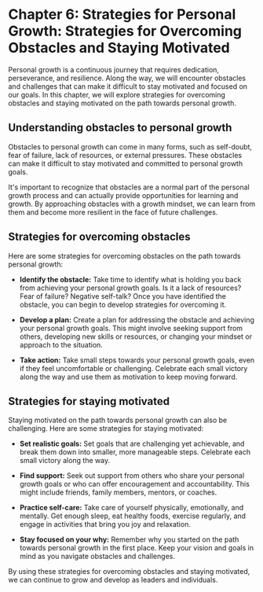 Chapter 6: Strategies for Personal Growth: Strategies for Overcoming Obstacles and Staying Motivated
====================================================================================================

Personal growth is a continuous journey that requires dedication, perseverance, and resilience. Along the way, we will encounter obstacles and challenges that can make it difficult to stay motivated and focused on our goals. In this chapter, we will explore strategies for overcoming obstacles and staying motivated on the path towards personal growth.

Understanding obstacles to personal growth
------------------------------------------

Obstacles to personal growth can come in many forms, such as self-doubt, fear of failure, lack of resources, or external pressures. These obstacles can make it difficult to stay motivated and committed to personal growth goals.

It's important to recognize that obstacles are a normal part of the personal growth process and can actually provide opportunities for learning and growth. By approaching obstacles with a growth mindset, we can learn from them and become more resilient in the face of future challenges.

Strategies for overcoming obstacles
-----------------------------------

Here are some strategies for overcoming obstacles on the path towards personal growth:

* **Identify the obstacle:** Take time to identify what is holding you back from achieving your personal growth goals. Is it a lack of resources? Fear of failure? Negative self-talk? Once you have identified the obstacle, you can begin to develop strategies for overcoming it.

* **Develop a plan:** Create a plan for addressing the obstacle and achieving your personal growth goals. This might involve seeking support from others, developing new skills or resources, or changing your mindset or approach to the situation.

* **Take action:** Take small steps towards your personal growth goals, even if they feel uncomfortable or challenging. Celebrate each small victory along the way and use them as motivation to keep moving forward.

Strategies for staying motivated
--------------------------------

Staying motivated on the path towards personal growth can also be challenging. Here are some strategies for staying motivated:

* **Set realistic goals:** Set goals that are challenging yet achievable, and break them down into smaller, more manageable steps. Celebrate each small victory along the way.

* **Find support:** Seek out support from others who share your personal growth goals or who can offer encouragement and accountability. This might include friends, family members, mentors, or coaches.

* **Practice self-care:** Take care of yourself physically, emotionally, and mentally. Get enough sleep, eat healthy foods, exercise regularly, and engage in activities that bring you joy and relaxation.

* **Stay focused on your why:** Remember why you started on the path towards personal growth in the first place. Keep your vision and goals in mind as you navigate obstacles and challenges.

By using these strategies for overcoming obstacles and staying motivated, we can continue to grow and develop as leaders and individuals.
